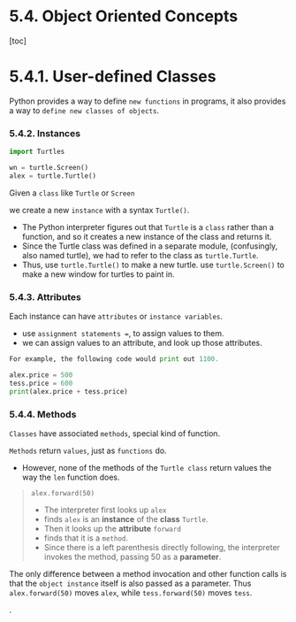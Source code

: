 
# 5.4. Object Oriented Concepts

[toc]


# 5.4.1. User-defined Classes

Python provides a way to define `new functions` in programs, it also provides a way to `define new classes of objects`.


### 5.4.2. Instances

```py
import Turtles

wn = turtle.Screen()  
alex = turtle.Turtle()  
```

Given a `class` like `Turtle` or `Screen`

we create a new `instance` with a syntax `Turtle()`.
- The Python interpreter figures out that `Turtle` is a `class` rather than a function, and so it creates a new instance of the class and returns it.
- Since the Turtle class was defined in a separate module, (confusingly, also named turtle), we had to refer to the class as `turtle.Turtle`.
- Thus, use `turtle.Turtle()` to make a new turtle. use `turtle.Screen()` to make a new window for turtles to paint in.

### 5.4.3. Attributes
Each instance can have `attributes` or `instance variables`.
- use `assignment statements =`, to assign values to them.
- we can assign values to an attribute, and look up those attributes.

```py
For example, the following code would print out 1100.

alex.price = 500
tess.price = 600
print(alex.price + tess.price)
```

### 5.4.4. Methods
`Classes` have associated `methods`, special kind of function.

`Methods` return `values`, just as `functions` do.
- However, none of the methods of the `Turtle class` return values the way the `len` function does.


> `alex.forward(50)`
> - The interpreter first looks up `alex`
> - finds `alex` is an **instance** of the **class** `Turtle`.
> - Then it looks up the **attribute** `forward`
> - finds that it is a `method`.
> - Since there is a left parenthesis directly following, the interpreter invokes the method, passing 50 as a **parameter**.

The only difference between a method invocation and other function calls is that the `object instance` itself is also passed as a parameter. Thus `alex.forward(50)` moves `alex`, while `tess.forward(50)` moves `tess`.














.
